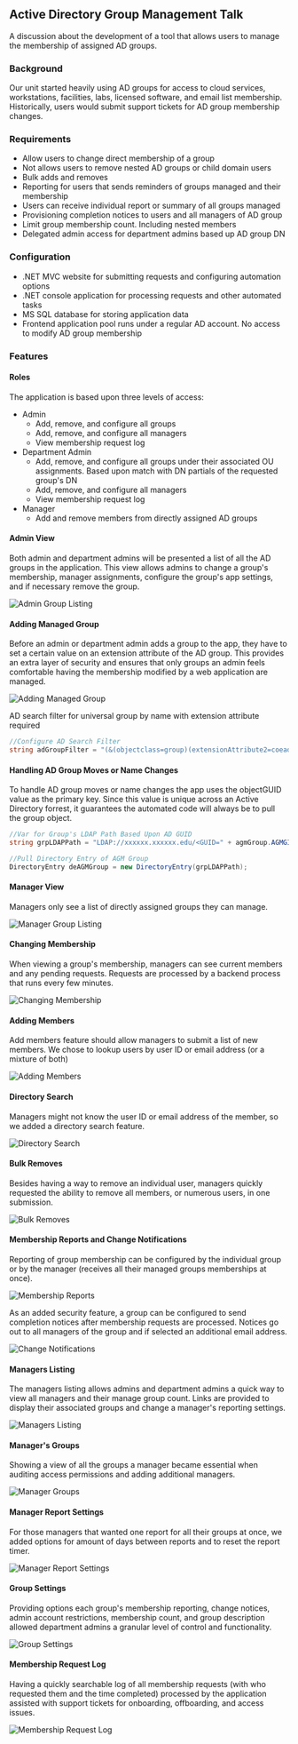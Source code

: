 ## Active Directory Group Management Talk

A discussion about the development of a tool that allows users to manage the membership of assigned AD groups.

### Background

Our unit started heavily using AD groups for access to cloud services, workstations, facilities, labs, licensed software, and email list membership. Historically, users would submit support tickets for AD group membership changes.   

### Requirements

- Allow users to change direct membership of a group
- Not allows users to remove nested AD groups or child domain users
- Bulk adds and removes
- Reporting for users that sends reminders of groups managed and their membership
- Users can receive individual report or summary of all groups managed
- Provisioning completion notices to users and all managers of AD group
- Limit group membership count. Including nested members
- Delegated admin access for department admins based up AD group DN

### Configuration

- \.NET MVC website for submitting requests and configuring automation options
- \.NET console application for processing requests and other automated tasks
- MS SQL database for storing application data
- Frontend application pool runs under a regular AD account\. No access to modify AD group membership

### Features

#### Roles

The application is based upon three levels of access:

- Admin
  - Add, remove, and configure all groups
  - Add, remove, and configure all managers
  - View membership request log
- Department Admin
  - Add, remove, and configure all groups under their associated OU assignments\. Based upon match with DN partials of the requested group\'s DN 
  - Add, remove, and configure all managers
  - View membership request log
- Manager
  - Add and remove members from directly assigned AD groups

#### Admin View

Both admin and department admins will be presented a list of all the AD groups in the application. This view allows admins to change a group's membership, manager assignments, configure the group's app settings, and if necessary remove the group. 

![Admin Group Listing](Images/adgm_01.JPG)

#### Adding Managed Group

Before an admin or department admin adds a group to the app, they have to set a certain value on an extension attribute of the AD group. This provides an extra layer of security and ensures that only groups an admin feels comfortable having the membership modified by a web application are managed.  

![Adding Managed Group](Images/adgm_15.JPG)

AD search filter for universal group by name with extension attribute required
```csharp
//Configure AD Search Filter
string adGroupFilter = "(&(objectclass=group)(extensionAttribute2=coeadgm)(|(groupType=8)(groupType=-2147483640))(|(displayName=" + srchGroupName + "*)" + "(cn=" + srchGroupName + "*)))";

```

#### Handling AD Group Moves or Name Changes

To handle AD group moves or name changes the app uses the objectGUID value as the primary key. Since this value is unique across an Active Directory forrest, it guarantees the automated code will always be to pull the group object.

```csharp
//Var for Group's LDAP Path Based Upon AD GUID
string grpLDAPPath = "LDAP://xxxxxx.xxxxxx.edu/<GUID=" + agmGroup.AGMGID.ToString() + ">";

//Pull Directory Entry of AGM Group
DirectoryEntry deAGMGroup = new DirectoryEntry(grpLDAPPath);

```

#### Manager View

Managers only see a list of directly assigned groups they can manage. 

![Manager Group Listing](Images/adgm_02.JPG)

#### Changing Membership 

When viewing a group's membership, managers can see current members and any pending requests. Requests are processed by a backend process that runs every few minutes. 

![Changing Membership](Images/adgm_03.JPG)

#### Adding Members

Add members feature should allow managers to submit a list of new members. We chose to lookup users by user ID or email address \(or a mixture of both\)   

![Adding Members](Images/adgm_04.JPG)

#### Directory Search

Managers might not know the user ID or email address of the member, so we added a directory search feature.

![Directory Search](Images/adgm_12.JPG)

#### Bulk Removes

Besides having a way to remove an individual user, managers quickly requested the ability to remove all members, or numerous users, in one submission.

![Bulk Removes](Images/adgm_05.JPG)

#### Membership Reports and Change Notifications

Reporting of group membership can be configured by the individual group or by the manager \(receives all their managed groups memberships at once\).  

![Membership Reports](Images/adgm_14.JPG)

As an added security feature, a group can be configured to send completion notices after membership requests are processed. Notices go out to all managers of the group and if selected an additional email address.

![Change Notifications](Images/adgm_13.JPG)

#### Managers Listing

The managers listing allows admins and department admins a quick way to view all managers and their manage group count. Links are provided to display their associated groups and change a manager\'s reporting settings.

![Managers Listing](Images/adgm_07.JPG)

#### Manager\'s Groups

Showing a view of all the groups a manager became essential when auditing access permissions and adding additional managers.

![Manager Groups](Images/adgm_08.JPG)

#### Manager Report Settings

For those managers that wanted one report for all their groups at once, we added options for amount of days between reports and to reset the report timer.

![Manager Report Settings](Images/adgm_11.JPG)


#### Group Settings

Providing options each group\'s membership reporting, change notices, admin account restrictions, membership count, and group description allowed department admins a granular level of control and functionality.

![Group Settings](Images/adgm_09.JPG)

#### Membership Request Log

Having a quickly searchable log of all membership requests \(with who requested them and the time completed\) processed by the application assisted with support tickets for onboarding, offboarding, and access issues.  

![Membership Request Log](Images/adgm_10.JPG)



